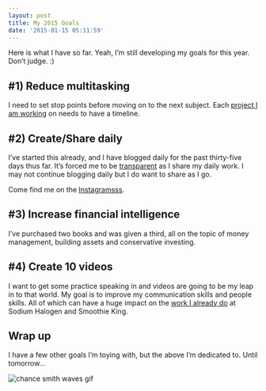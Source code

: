 ```yaml
---
layout: post
title: My 2015 Goals
date: '2015-01-15 05:11:59'
---
```


Here is what I have so far. Yeah, I’m still developing my goals for this year. Don’t judge. :)

## #1) Reduce multitasking
I need to set stop points before moving on to the next subject. Each [project I am working](http://chancesmith.org/project/) on needs to have a timeline.

## #2) Create/Share daily
I’ve started this already, and I have blogged daily for the past thirty-five days thus far. It’s forced me to be [transparent](http://blog.chancesmith.org/creating-the-logo-for-medina-buzz/) as I share my daily work. I may not continue blogging daily but I do want to share as I go.

Come find me on the [Instagramsss](http://instagram.com/chancesmithb).

## #3) Increase financial intelligence
I’ve purchased two books and was given a third, all on the topic of money management, building assets and conservative investing.

## #4) Create 10 videos
I want to get some practice speaking in and videos are going to be my leap in to that world. My goal is to improve my communication skills and people skills. All of which can have a huge impact on the [work I already do](http://chancesmith.org/work.php) at Sodium Halogen and Smoothie King.

## Wrap up
I have a few other goals I’m toying with, but the above I’m dedicated to. Until tomorrow…

![chance smith waves gif](/content/images/2015/01/chance-wave-gif.gif)